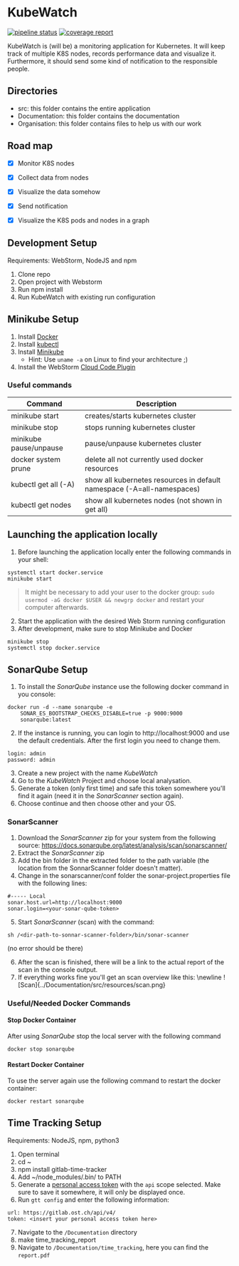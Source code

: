 # KubeWatch
[![pipeline status](https://gitlab.ost.ch/SEProj/2022-FS/g03-kubewatch/kubewatch/badges/main/pipeline.svg)](https://gitlab.ost.ch/SEProj/2022-FS/g03-kubewatch/kubewatch/-/commits/main)
[![coverage report](https://gitlab.ost.ch/SEProj/2022-FS/g03-kubewatch/kubewatch/badges/main/coverage.svg)](https://gitlab.ost.ch/SEProj/2022-FS/g03-kubewatch/kubewatch/-/commits/main)

KubeWatch is (will be) a monitoring application for Kubernetes.
It will keep track of multiple K8S nodes, records performance data and visualize it.
Furthermore, it should send some kind of notification to the responsible people.


## Directories
- src: this folder contains the entire application
- Documentation: this folder contains the documentation
- Organisation: this folder contains files to help us with our work


## Road map
- [x] Monitor K8S nodes
- [x] Collect data from nodes
- [x] Visualize the data somehow
- [x] Send notification
- [x] Visualize the K8S pods and nodes in a graph


## Development Setup
Requirements: WebStorm, NodeJS and npm
1. Clone repo
2. Open project with Webstorm
3. Run npm install
4. Run KubeWatch with existing run configuration


## Minikube Setup
1. Install [Docker](https://docs.docker.com/get-docker/)
2. Install [kubectl](https://kubernetes.io/docs/tasks/tools/#kubectl)
3. Install [Minikube](https://minikube.sigs.k8s.io/docs/start/)
    - Hint: Use `uname -a` on Linux to find your architecture ;)
4. Install the WebStorm [Cloud Code Plugin](https://plugins.jetbrains.com/plugin/8079-cloud-code/)

### Useful commands
| Command | Description |
|---|---|
| minikube start | creates/starts kubernetes cluster |
| minikube stop | stops running kubernetes cluster |
| minikube pause/unpause | pause/unpause kubernetes cluster |
| docker system prune | delete all not currently used docker resources |
| kubectl get all (-A) | show all kubernetes resources in default namespace (-A=all-namespaces) |
| kubectl get nodes | show all kubernetes nodes (not shown in get all) |


## Launching the application locally
1. Before launching the application locally enter the following commands in your shell:
```
systemctl start docker.service
minikube start
```
> It might be necessary to add your user to the docker group: `sudo usermod -aG docker $USER && newgrp docker` and restart your computer afterwards.
2. Start the application with the desired Web Storm running configuration
3. After development, make sure to stop Minikube and Docker
```
minikube stop
systemctl stop docker.service
```


## SonarQube Setup
1. To install the *SonarQube* instance use the following docker command in you console:
```
docker run -d --name sonarqube -e
    SONAR_ES_BOOTSTRAP_CHECKS_DISABLE=true -p 9000:9000
    sonarqube:latest
```
2. If the instance is running, you can login to http://localhost:9000 and use the default credentials. After the first login you need to change them.
```
login: admin
password: admin
```
3. Create a new project with the name *KubeWatch*
4. Go to the *KubeWatch* Project and choose local analysation.
5. Generate a token (only first time) and safe this token somewhere you'll find it again (need it in the *SonarScanner* section again).
6. Choose continue and then choose other and your OS.

### SonarScanner
1. Download the *SonarScanner* zip for your system from the following source: https://docs.sonarqube.org/latest/analysis/scan/sonarscanner/
2. Extract the *SonarScanner* zip
3. Add the bin folder in the extracted folder to the path variable (the location from the SonnarScanner folder doesn't matter).
4. Change in the sonarscanner/conf folder the sonar-project.properties file with the following lines:
```
#----- Local
sonar.host.url=http://localhost:9000
sonar.login=<your-sonar-qube-token>
```
5. Start *SonarScanner* (scan) with the command:
```
sh /<dir-path-to-sonnar-scanner-folder>/bin/sonar-scanner
```
(no error should be there)

6. After the scan is finished, there will be a link to the actual report of the scan in the console output.
7. If everything works fine you'll get an scan overview like this: \newline
   ![Scan]{../Documentation/src/resources/scan.png}

### Useful/Needed Docker Commands
#### Stop Docker Container
After using *SonarQube* stop the local server with the following command
```
docker stop sonarqube
```

#### Restart Docker Container
To use the server again use the following command to restart the docker container:
```
docker restart sonarqube
```


## Time Tracking Setup
Requirements:  NodeJS, npm, python3
1. Open terminal
2. cd ~
3. npm install gitlab-time-tracker
4. Add ~/node_modules/.bin/ to PATH
5. Generate a [personal access token](https://gitlab.ost.ch/-/profile/personal_access_tokens) with the `api` scope selected. Make sure to save it somewhere, it will only be displayed once.
6. Run `gtt config` and enter the following information:
```
url: https://gitlab.ost.ch/api/v4/
token: <insert your personal access token here>
```
7. Navigate to the `/Documentation` directory
8. make time_tracking_report
9. Navigate to `/Documentation/time_tracking`, here you can find the `report.pdf`
